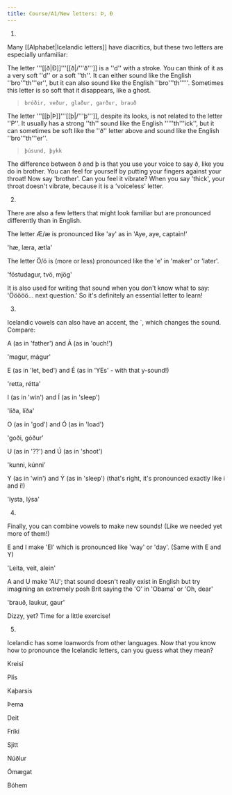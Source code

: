 ```yaml
---
title: Course/A1/New letters: Þ, Ð
---
```


1.

Many [[Alphabet|Icelandic letters]] have diacritics, but these two letters are especially unfamiliar:

The letter '''[[ð|Ð]]'''[[ð|/'''ð''']] is a ''d'' with a stroke. You can think of it as a very soft ''d'' or a soft ''th''. It can either sound like the English ''bro'''th'''er'', but it can also sound like the English ''bro'''th'''''. Sometimes this letter is so soft that it disappears, like a ghost.<blockquote>`bróðir, veður, glaður, garður, brauð`</blockquote>The letter '''[[þ|Þ]]'''[[þ|/'''þ''']], despite its looks, is not related to the letter ''P''. It usually has a strong ''th'' sound like the English '''''th'''ick'', but it can sometimes be soft like the ''ð'' letter above and sound like the English ''bro'''th'''er''. <blockquote>`þúsund, þykk`</blockquote>The difference between ð and þ is that you use your voice to say ð, like you do in brother. You can feel for yourself by putting your fingers against your throat! Now say 'brother'. Can you feel it vibrate? When you say 'thick', your throat doesn't vibrate, because it is a 'voiceless' letter.


2. 

There are also a few letters that might look familiar but are pronounced differently than in English. 


The letter Æ/æ is pronounced like 'ay' as in 'Aye, aye, captain!' 

'hæ, læra, ætla'

The letter Ö/ö is (more or less) pronounced like the 'e' in 'maker' or 'later'.

'föstudagur, tvö, mjög'

It is also used for writing that sound when you don't know what to say: 'Ööööö... next question.'  So it's definitely an essential letter to learn!


3. 

Icelandic vowels can also have an accent, the ´, which changes the sound. Compare:

A (as in 'father') and Á (as in 'ouch!')

'magur, mágur'

E (as in 'let, bed') and É (as in 'YEs' - with that y-sound!)

'retta, rétta'

I (as in 'win') and Í (as in 'sleep')

'liða, líða'

O (as in 'god') and Ó (as in 'load')

'goði, góður'

U (as in '??') and Ú (as in 'shoot')

'kunni, kúnni'

Y (as in 'win') and Ý (as in 'sleep') (that's right, it's pronounced exactly like i and í!)

'lysta, lýsa'


4. 

Finally, you can combine vowels to make new sounds! (Like we needed yet more of them!)

E and I make 'EI' which is pronounced like 'way' or 'day'. (Same with E and Y)

'Leita, veit, alein'

A and U make 'AU'; that sound doesn't really exist in English but try imagining an extremely posh Brit saying the 'O' in 'Obama' or 'Oh, dear'

'brauð, laukur, gaur'


Dizzy, yet? Time for a little exercise!


5.

Icelandic has some loanwords from other languages. Now that you know how to pronounce the Icelandic letters, can you guess what they mean? 


Kreisí

Plís

Kaþarsis

Þema

Deit

Fríkí

Sjitt

Núðlur

Ómægat

Bóhem
<br />